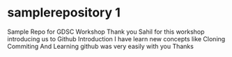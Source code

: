 # samplerepository 1

Sample Repo for GDSC Workshop
Thank you Sahil for this workshop introducing us to Github Introduction
I have learn new concepts like
Cloning
Commiting
And Learning github was very easily with you Thanks
